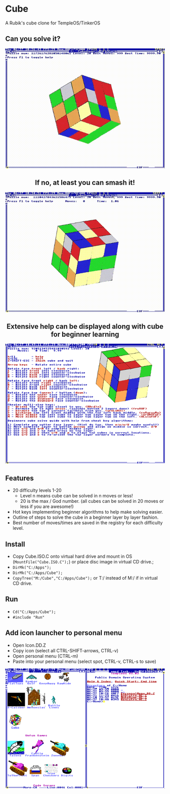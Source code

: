 # Cube
A Rubik's cube clone for TempleOS/TinkerOS

## Can you solve it?
<center><img src=https://raw.githubusercontent.com/tinkeros/cube/master/cube.gif></img>

## If no, at least you can smash it!
<img src=https://raw.githubusercontent.com/tinkeros/cube/master/smash.gif></img>

## Extensive help can be displayed along with cube for beginner learning
<img src=https://raw.githubusercontent.com/tinkeros/cube/master/help.png></center></img>

## Features
 - 20 difficulty levels 1-20
   - Level n means cube can be solved in n moves or less!
   - 20 is the max / God number. (all cubes can be solved in 20 moves or less if you are awesome!)
 - Hot keys implementing beginner algorithms to help make solving easier.
 - Outline of steps to solve the cube in a beginner layer by layer fashion.
 - Best number of moves/times are saved in the registry for each difficulty level.

## Install
 - Copy Cube.ISO.C onto virtual hard drive and mount in OS (```MountFile("Cube.ISO.C");```) or place disc image in virtual CD drive.;
 - ```DirMk("C:/Apps");```
 - ```DirMk("C:/Apps/Cube");```
 - ```CopyTree("M:/Cube","C:/Apps/Cube");``` or T:/ instead of M:/ if in virtual CD drive.
## Run
 - ```Cd("C:/Apps/Cube");```
 - ```#include "Run"```
## Add icon launcher to personal menu
 - Open Icon.DD.Z
 - Copy icon (select all CTRL-SHIFT-arrows, CTRL-v)
 - Open personal menu (CTRL-m)
 - Paste into your personal menu (select spot, CTRL-v, CTRL-s to save)

<center><img src=https://raw.githubusercontent.com/tinkeros/cube/master/icon.png></center></img>


